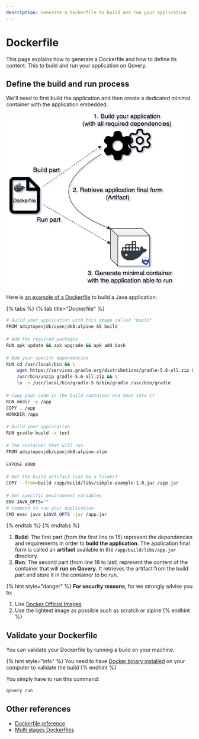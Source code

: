 ```yaml
---
description: Generate a Dockerfile to build and run your application
---
```


# Dockerfile

This page explains how to generate a Dockerfile and how to define its content. This to build and run your application on Qovery.

## Define the build and run process

We'll need to first build the application and then create a dedicated minimal container with the application embedded.

![](../../.gitbook/assets/q-quickstart-build.png)

Here is [an example of a Dockerfile](https://github.com/Qovery/doc-examples/blob/master/java/spring-boot/simple-example/Dockerfile) to build a Java application:

{% tabs %}
{% tab title="Dockerfile" %}
```bash
# Build your application with this image called "build"
FROM adoptopenjdk/openjdk8:alpine AS build

# Add the required packages
RUN apk update && apk upgrade && apk add bash

# Add your specifc dependencies
RUN cd /usr/local/bin && \
    wget https://services.gradle.org/distributions/gradle-5.6-all.zip && \
    /usr/bin/unzip gradle-5.6-all.zip && \
    ln -s /usr/local/bin/gradle-5.6/bin/gradle /usr/bin/gradle

# Copy your code in the build container and move into it
RUN mkdir -p /app
COPY . /app
WORKDIR /app

# Build your application
RUN gradle build -x test

# The container that will run
FROM adoptopenjdk/openjdk8:alpine-slim

EXPOSE 8080

# Get the build artifact (can be a folder)
COPY --from=build /app/build/libs/simple-example-1.0.jar /app.jar

# Set specific environment variables
ENV JAVA_OPTS=""
# Command to run your application
CMD exec java $JAVA_OPTS -jar /app.jar
```
{% endtab %}
{% endtabs %}

1. **Build**: The first part \(from the first line to 15\) represent the dependencies and requirements in order to **build the application**. The application final form is called an **artifact** available in the `/app/build/libs/app.jar` directory.
2. **Run**: The second part \(from line 18 to last\) represent the content of the container that will **run on Qovery**. It retrieves the artifact from the build part and store it in the container to be run.

{% hint style="danger" %}
**For security reasons**, for we strongly advise you to:

1. Use [Docker Official Images](https://hub.docker.com/search/?q=&type=image&image_filter=official)
2. Use the lightest image as possible such as scratch or alpine
{% endhint %}

## Validate your Dockerfile

You can validate your Dockerfile by running a build on your machine.

{% hint style="info" %}
You need to have [Docker binary installed](https://docs.docker.com/install/) on your computer to validate the build
{% endhint %}

You simply have to run this command:

```bash
qovery run
```

## Other references

* [Dockerfile reference](https://docs.docker.com/engine/reference/builder/)
* [Multi stages Dockerfiles](https://docs.docker.com/develop/develop-images/multistage-build/)

